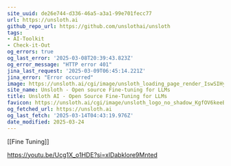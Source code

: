 ```yaml
---
site_uuid: de26e744-d336-46a5-a3a1-99e701fecc77
url: https://unsloth.ai
github_repo_url: https://github.com/unslothai/unsloth
tags: 
- AI-Toolkit 
- Check-it-Out
og_errors: true
og_last_error: '2025-03-08T20:39:43.823Z'
og_error_message: "HTTP error 401"
jina_last_request: '2025-03-09T06:45:14.221Z'
jina_error: "Error occurred"
image: https://unsloth.ai/cgi/image/unsloth_loading_page_render_IswSIHyKOTf-9L-SSjPML.png?format=raw
site_name: Unsloth - Open source Fine-tuning for LLMs
title: Unsloth AI - Open Source Fine-Tuning for LLMs
favicon: https://unsloth.ai/cgi/image/unsloth_logo_no_shadow_KgfOV6keeBZnffQsKUny3.png?width=144&quality=100&height=144&fit=pad&format=auto
og_fetched_url: https://unsloth.ai
og_last_fetch: '2025-03-14T04:43:19.976Z'
date_modified: 2025-03-24
---
```



[[Fine Tuning]]

https://youtu.be/Ucg1X_o1HDE?si=xlDabklore9Mnted